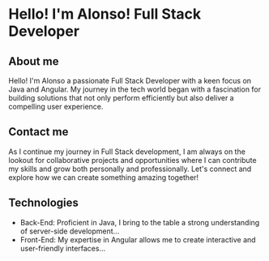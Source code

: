 # Hello! I'm Alonso! Full Stack Developer


## About me
Hello! I'm Alonso a passionate Full Stack Developer with a keen focus on Java and Angular. My journey in the tech world began with a fascination for building solutions that not only perform efficiently but also deliver a compelling user experience.



## Contact me
As I continue my journey in Full Stack development, I am always on the lookout for collaborative projects and opportunities where I can contribute my skills and grow both personally and professionally. Let's connect and explore how we can create something amazing together!


## Technologies
- Back-End: Proficient in Java, I bring to the table a strong understanding of server-side development...
- Front-End: My expertise in Angular allows me to create interactive and user-friendly interfaces...
